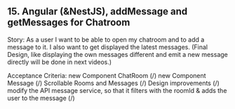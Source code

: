 ## 15. Angular (&NestJS), addMessage and getMessages for Chatroom

Story: As a user I want to be able to open my chatroom and to add a message to it.
I also want to get displayed the latest messages. (Final Design, like displaying the own messages different and emit 
a new message directly will be done in next videos.)

Acceptance Criteria:
new Component ChatRoom (/)
new Component Message (/)
Scrollable Rooms and Messages (/)
Design improvements (/)
modify the API message service, so that it filters with the roomId & adds the user to the message (/)